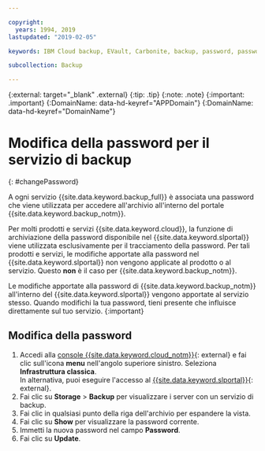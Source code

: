 ```yaml
---

copyright:
  years: 1994, 2019
lastupdated: "2019-02-05"

keywords: IBM Cloud backup, EVault, Carbonite, backup, password, password reset

subcollection: Backup

---
```

{:external: target="_blank" .external}
{:tip: .tip}
{:note: .note}
{:important: .important}
{:DomainName: data-hd-keyref="APPDomain"}
{:DomainName: data-hd-keyref="DomainName"}

# Modifica della password per il servizio di backup
{: #changePassword}

A ogni servizio {{site.data.keyword.backup_full}} è associata una password che viene utilizzata per accedere all'archivio all'interno del portale {{site.data.keyword.backup_notm}}.

Per molti prodotti e servizi {{site.data.keyword.cloud}}, la funzione di archiviazione della password disponibile nel {{site.data.keyword.slportal}} viene utilizzata esclusivamente per il tracciamento della password. Per tali prodotti e servizi, le modifiche apportate alla password nel {{site.data.keyword.slportal}} non vengono applicate al prodotto o al servizio. Questo **non** è il caso per {{site.data.keyword.backup_notm}}.

Le modifiche apportate alla password di {{site.data.keyword.backup_notm}} all'interno del {{site.data.keyword.slportal}} vengono apportate al servizio stesso. Quando modifichi la tua password, tieni presente che influisce direttamente sul tuo servizio.
{:important}

## Modifica della password

1. Accedi alla [console {{site.data.keyword.cloud_notm}}](https://{DomainName}/catalog){: external} e fai clic sull'icona **menu** nell'angolo superiore sinistro. Seleziona **Infrastruttura classica**. <br/>
   In alternativa, puoi eseguire l'accesso al [{{site.data.keyword.slportal}}](https://control.softlayer.com/){: external}.
2. Fai clic su **Storage** > **Backup** per visualizzare i server con un servizio di backup.
3. Fai clic in qualsiasi punto della riga dell'archivio per espandere la vista.
4. Fai clic su **Show** per visualizzare la password corrente.
5. Immetti la nuova password nel campo **Password**.
6. Fai clic su **Update**.
